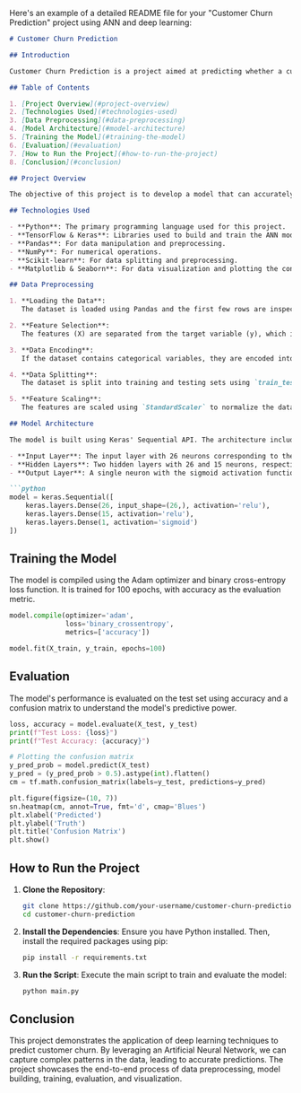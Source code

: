 Here's an example of a detailed README file for your "Customer Churn Prediction" project using ANN and deep learning:

```markdown
# Customer Churn Prediction

## Introduction

Customer Churn Prediction is a project aimed at predicting whether a customer will churn (i.e., stop using a company's services) based on their historical data. This project utilizes an Artificial Neural Network (ANN) to perform binary classification, leveraging deep learning techniques to enhance the prediction accuracy.

## Table of Contents

1. [Project Overview](#project-overview)
2. [Technologies Used](#technologies-used)
3. [Data Preprocessing](#data-preprocessing)
4. [Model Architecture](#model-architecture)
5. [Training the Model](#training-the-model)
6. [Evaluation](#evaluation)
7. [How to Run the Project](#how-to-run-the-project)
8. [Conclusion](#conclusion)

## Project Overview

The objective of this project is to develop a model that can accurately predict customer churn based on a variety of features. The model uses a deep learning approach, specifically an Artificial Neural Network (ANN), to learn patterns from the data and make predictions.

## Technologies Used

- **Python**: The primary programming language used for this project.
- **TensorFlow & Keras**: Libraries used to build and train the ANN model.
- **Pandas**: For data manipulation and preprocessing.
- **NumPy**: For numerical operations.
- **Scikit-learn**: For data splitting and preprocessing.
- **Matplotlib & Seaborn**: For data visualization and plotting the confusion matrix.

## Data Preprocessing

1. **Loading the Data**:
   The dataset is loaded using Pandas and the first few rows are inspected to understand its structure.

2. **Feature Selection**:
   The features (X) are separated from the target variable (y), which indicates whether a customer has churned or not.

3. **Data Encoding**:
   If the dataset contains categorical variables, they are encoded into numerical values. This can be done using techniques like one-hot encoding or label encoding.

4. **Data Splitting**:
   The dataset is split into training and testing sets using `train_test_split` from Scikit-learn.

5. **Feature Scaling**:
   The features are scaled using `StandardScaler` to normalize the data, which helps in speeding up the convergence of the neural network.

## Model Architecture

The model is built using Keras' Sequential API. The architecture includes:

- **Input Layer**: The input layer with 26 neurons corresponding to the 26 features.
- **Hidden Layers**: Two hidden layers with 26 and 15 neurons, respectively, using the ReLU activation function.
- **Output Layer**: A single neuron with the sigmoid activation function for binary classification.

```python
model = keras.Sequential([
    keras.layers.Dense(26, input_shape=(26,), activation='relu'),
    keras.layers.Dense(15, activation='relu'),
    keras.layers.Dense(1, activation='sigmoid')
])
```

## Training the Model

The model is compiled using the Adam optimizer and binary cross-entropy loss function. It is trained for 100 epochs, with accuracy as the evaluation metric.

```python
model.compile(optimizer='adam',
              loss='binary_crossentropy',
              metrics=['accuracy'])

model.fit(X_train, y_train, epochs=100)
```

## Evaluation

The model's performance is evaluated on the test set using accuracy and a confusion matrix to understand the model's predictive power.

```python
loss, accuracy = model.evaluate(X_test, y_test)
print(f"Test Loss: {loss}")
print(f"Test Accuracy: {accuracy}")

# Plotting the confusion matrix
y_pred_prob = model.predict(X_test)
y_pred = (y_pred_prob > 0.5).astype(int).flatten()
cm = tf.math.confusion_matrix(labels=y_test, predictions=y_pred)

plt.figure(figsize=(10, 7))
sn.heatmap(cm, annot=True, fmt='d', cmap='Blues')
plt.xlabel('Predicted')
plt.ylabel('Truth')
plt.title('Confusion Matrix')
plt.show()
```

## How to Run the Project

1. **Clone the Repository**:
   ```bash
   git clone https://github.com/your-username/customer-churn-prediction.git
   cd customer-churn-prediction
   ```

2. **Install the Dependencies**:
   Ensure you have Python installed. Then, install the required packages using pip:
   ```bash
   pip install -r requirements.txt
   ```

3. **Run the Script**:
   Execute the main script to train and evaluate the model:
   ```bash
   python main.py
   ```

## Conclusion

This project demonstrates the application of deep learning techniques to predict customer churn. By leveraging an Artificial Neural Network, we can capture complex patterns in the data, leading to accurate predictions. The project showcases the end-to-end process of data preprocessing, model building, training, evaluation, and visualization.



